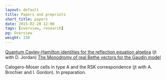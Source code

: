 ```yaml
---
layout: default
title: Papers and preprints
short_title: papers
date: 2015-02-20 12:00
tags: [overview, research]
pg: Overview
weight: 150
---
```


[Quantum Cayley-Hamilton identities for the reflection equation algebra][qCH] (jt with D. Jordan)
[The Monodromy of real Bethe vectors for the Gaudin model][monodromy]

Calogero-Moser cells in type A and the RSK correspondence (jt with A. Brochier and I. Gordon). In preparation.

[monodromy]: https://arxiv.org/abs/1511.04740
[qCH]: https://arxiv.org/abs/1709.09149
